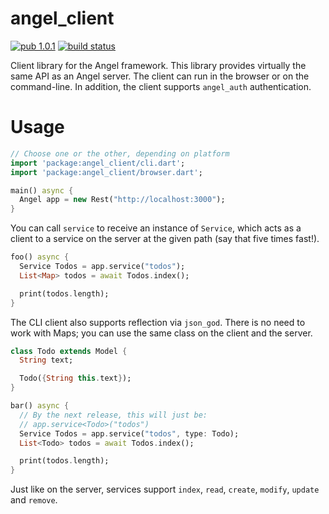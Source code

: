 # angel_client

[![pub 1.0.1](https://img.shields.io/badge/pub-1.0.1-brightgreen.svg)](https://pub.dartlang.org/packages/angel_client)
[![build status](https://travis-ci.org/angel-dart/client.svg)](https://travis-ci.org/angel-dart/client)

Client library for the Angel framework.
This library provides virtually the same API as an Angel server.
The client can run in the browser or on the command-line.
In addition, the client supports `angel_auth` authentication.

# Usage

```dart
// Choose one or the other, depending on platform
import 'package:angel_client/cli.dart';
import 'package:angel_client/browser.dart';

main() async {
  Angel app = new Rest("http://localhost:3000");
}
```

You can call `service` to receive an instance of `Service`, which acts as a client to a
service on the server at the given path (say that five times fast!).

```dart
foo() async {
  Service Todos = app.service("todos");
  List<Map> todos = await Todos.index();

  print(todos.length);
}
```

The CLI client also supports reflection via `json_god`. There is no need to work with Maps;
you can use the same class on the client and the server.

```dart
class Todo extends Model {
  String text;

  Todo({String this.text});
}

bar() async {
  // By the next release, this will just be:
  // app.service<Todo>("todos")
  Service Todos = app.service("todos", type: Todo);
  List<Todo> todos = await Todos.index();

  print(todos.length);
}
```

Just like on the server, services support `index`, `read`, `create`, `modify`, `update` and
`remove`.
